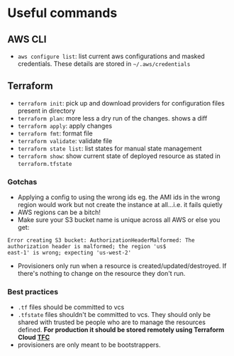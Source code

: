 # Useful commands
## AWS CLI
  - `aws configure list`: list current aws configurations and masked credentials. These details are stored in `~/.aws/credentials`

## Terraform
  - `terraform init`: pick up and download providers for configuration files present in directory
  - `terraform plan`: more less a dry run of the changes. shows a diff
  - `terraform apply`: apply changes
  - `terraform fmt`: format file
  - `terraform validate`: validate file
  - `terraform state list`: list states for manual state management
  - `terraform show`: show current state of deployed resource as stated in `terraform.tfstate`

### Gotchas
- Applying a config to using the wrong ids eg. the AMI ids in the wrong region would work but not create the instance at all...i.e. it fails quietly
- AWS regions can be a bitch!
- Make sure your S3 bucket name is unique across all AWS or else you get:
```
Error creating S3 bucket: AuthorizationHeaderMalformed: The authorization header is malformed; the region 'us$
east-1' is wrong; expecting 'us-west-2'
```
- Provisioners only run when a resource is created/updated/destroyed. If there's nothing to change on the resource they don't run.

### Best practices
- `.tf` files should be committed to vcs
- `.tfstate` files shouldn't be committed to vcs. They should only be shared with trusted be people who are to manage the resources defined. __For production it should be stored remotely using Terraform Cloud [TFC](https://learn.hashicorp.com/terraform/tfc/tfc_migration)__
- provisioners are only meant to be bootstrappers.